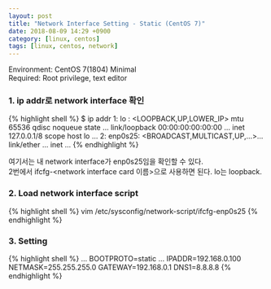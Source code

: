 ```yaml
---
layout: post
title: "Network Interface Setting - Static (CentOS 7)"
date: 2018-08-09 14:29 +0900
category: [linux, centos]
tags: [linux, centos, network]
---
```


Environment: CentOS 7(1804) Minimal  
Required: Root privilege, text editor  

### 1. ip addr로 network interface 확인 
  
{% highlight shell %}
$ ip addr
1: lo : <LOOPBACK,UP,LOWER_IP> mtu 65536 qdisc noqueue state ...
	link/loopback 00:00:00:00:00:00 ...
	inet 127.0.0.1/8 scope host lo
	...
2: enp0s25: <BROADCAST,MULTICAST,UP,...>...
	link/ether ...
	inet ...
{% endhighlight %} 

여기서는 내 network interface가 enp0s25임을 확인할 수 있다.  
2번에서 ifcfg-\<network interface card 이름\>으로 사용하면 된다.
lo는 loopback.   

### 2. Load network interface script  

{% highlight shell %}
vim /etc/sysconfig/network-script/ifcfg-enp0s25
{% endhighlight %}

### 3. Setting

{% highlight shell %}
...
BOOTPROTO=static
...
IPADDR=192.168.0.100
NETMASK=255.255.255.0
GATEWAY=192.168.0.1
DNS1=8.8.8.8
{% endhighlight %}